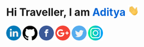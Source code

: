 ### <h1>Hi Traveller, I am <a href="#" style="color: #0366d6; text-decoration: none;">Aditya</a> <img src="https://raw.githubusercontent.com/ABSphreak/ABSphreak/master/gifs/Hi.gif" width="30px" style="max-width: 100px;"/></h1>

<p>
    <a href="#"><img src="./logos/linkedin.png" width="40px" style="max-width: 100%;"></a>
    <a href="#"><img src="./logos/github-logo.png" width="40px" style="max-width: 100%;"></a>
    <a href="#"><img src="./logos/facebook.png" width="40px" style="max-width: 100%;"></a>
    <a href="#"><img src="./logos/google-plus.png" width="40px" style="max-width: 100%;"></a>
    <a href="#"><img src="./logos/twitter.png" width="40px" style="max-width: 100%;"></a>
    <a href="#"><img src="./logos/instagram.png" width="40px" style="max-width: 100%;"></a>
</p>

<!--
**Rathore-Aditya/Rathore-Aditya** is a ✨ _special_ ✨ repository because its `README.md` (this file) appears on your GitHub profile.

Here are some ideas to get you started:

- 🔭 I’m currently working on ...
- 🌱 I’m currently learning ...
- 👯 I’m looking to collaborate on ...
- 🤔 I’m looking for help with ...
- 💬 Ask me about ...
- 📫 How to reach me: ...
- 😄 Pronouns: ...
- ⚡ Fun fact: ...
-->
